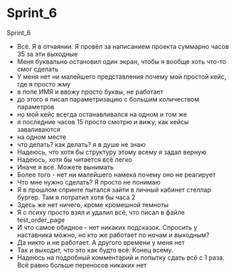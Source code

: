 # Sprint_6
Sprint_6
- Всё. Я в отчаянии. Я провёл за написанием проекта суммарно часов 35 за эти выходные
- Меня буквально остановил один экран, чтобы я вообще хоть что-то смог сделать
- У меня нет ни малейшего представления почему мой простой кейс, где я просто жму
- в поле ИМЯ и ввожу просто буквы, не работает
- до этого я писал параметризацию с большим количеством параметров
- но мой кейс всегда останавливался на одном и том же
- я последние часов 15 просто смотрю и вижу, как кейсы заваливаются
- на одном месте
- что делать? как делать? я в душе не знаю
- Надеюсь, что хотя бы структуру этому всему я задал верную
- Надеюсь, хотя бы читается всё легко
- Иначе я всё. Можете вынимать
- Более того - нет ни малейшего намека почему оно не реагирует
- Что мне нужно сделать? Я просто не понимаю
- Я в прошлом спринте пытался зайти в личный кабинет стеллар бургер. Там я потратил хотя бы часа 2
- Здесь же нет ничего, кроме кромешной темноты
- Я с психу просто взял и удалил всё, что писал в файле test_order_page
- И что самое обидное - нет никаких подсказок. Спросить у наставника можно, но кто же работает по ночам и выходным?
- Да никто и не работает. А другого времени у меня нет
- Так и выходит, что это как будто всё. Конец всему.
- Надеюсь на подробный комментарий и попытку сдать всё с 1 раза. Всё равно больше переносов никаких нет